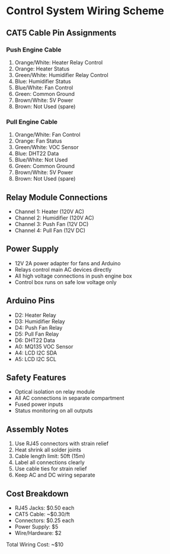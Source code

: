 # Control System Wiring Scheme

## CAT5 Cable Pin Assignments

### Push Engine Cable

1. Orange/White: Heater Relay Control
2. Orange: Heater Status
3. Green/White: Humidifier Relay Control
4. Blue: Humidifier Status
5. Blue/White: Fan Control
6. Green: Common Ground
7. Brown/White: 5V Power
8. Brown: Not Used (spare)

### Pull Engine Cable

1. Orange/White: Fan Control
2. Orange: Fan Status
3. Green/White: VOC Sensor
4. Blue: DHT22 Data
5. Blue/White: Not Used
6. Green: Common Ground
7. Brown/White: 5V Power
8. Brown: Not Used (spare)

## Relay Module Connections

- Channel 1: Heater (120V AC)
- Channel 2: Humidifier (120V AC)
- Channel 3: Push Fan (12V DC)
- Channel 4: Pull Fan (12V DC)

## Power Supply

- 12V 2A power adapter for fans and Arduino
- Relays control main AC devices directly
- All high voltage connections in push engine box
- Control box runs on safe low voltage only

## Arduino Pins

- D2: Heater Relay
- D3: Humidifier Relay
- D4: Push Fan Relay
- D5: Pull Fan Relay
- D6: DHT22 Data
- A0: MQ135 VOC Sensor
- A4: LCD I2C SDA
- A5: LCD I2C SCL

## Safety Features

- Optical isolation on relay module
- All AC connections in separate compartment
- Fused power inputs
- Status monitoring on all outputs

## Assembly Notes

1. Use RJ45 connectors with strain relief
2. Heat shrink all solder joints
3. Cable length limit: 50ft (15m)
4. Label all connections clearly
5. Use cable ties for strain relief
6. Keep AC and DC wiring separate

## Cost Breakdown

- RJ45 Jacks: $0.50 each
- CAT5 Cable: ~$0.30/ft
- Connectors: $0.25 each
- Power Supply: $5
- Wire/Hardware: $2

Total Wiring Cost: ~$10